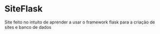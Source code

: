 # SiteFlask
Site feito no intuito de aprender a usar o framework flask para a criação de sites e banco de dados
